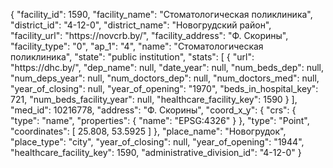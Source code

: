 {
    "facility_id": 1590,
    "facility_name": "Стоматологическая поликлиника",
    "district_id": "4-12-0",
    "district_name": "Новогрудский район",
    "facility_url": "https:\/\/novcrb.by\/",
    "facility_address": "Ф. Скорины",
    "facility_type": "0",
    "ap_1": "4",
    "name": "Стоматологическая поликлиника",
    "state": "public institution",
    "stats": [
        {
            "url": "https:\/\/dhc.by\/",
            "dep_name": null,
            "date_year": null,
            "num_beds_dep": null,
            "num_deps_year": null,
            "num_doctors_dep": null,
            "num_doctors_med": null,
            "year_of_closing": null,
            "year_of_opening": "1970",
            "beds_in_hospital_key": 721,
            "num_beds_facility_year": null,
            "healthcare_facility_key": 1590
        }
    ],
    "med_id": 10216778,
    "address": "Ф. Скорины",
    "coord_x_y": {
        "crs": {
            "type": "name",
            "properties": {
                "name": "EPSG:4326"
            }
        },
        "type": "Point",
        "coordinates": [
            25.808,
            53.5925
        ]
    },
    "place_name": "Новогрудок",
    "place_type": "city",
    "year_of_closing": null,
    "year_of_opening": "1944",
    "healthcare_facility_key": 1590,
    "administrative_division_id": "4-12-0"
}